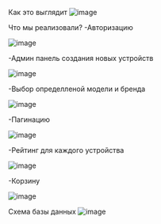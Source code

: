 Как это выглядит
![image](https://github.com/Misha222002/FullStackOnlineShop/assets/126103686/ce63cad6-5c17-4986-a8a7-ba21c5950315)


Что мы реализовали?
-Авторизацию

![image](https://github.com/Misha222002/FullStackOnlineShop/assets/126103686/660c69b0-ce9c-4eaf-87ca-5c94cae7e919)


-Админ панель создания новых устройств

![image](https://github.com/Misha222002/FullStackOnlineShop/assets/126103686/1a5e5ced-97b1-40cf-b590-43b6fb17f729)

-Выбор определленой модели и бренда

![image](https://github.com/Misha222002/FullStackOnlineShop/assets/126103686/1c3c81e3-63e9-4cac-8b73-d84434e9b23b)


-Пагинацию

![image](https://github.com/Misha222002/FullStackOnlineShop/assets/126103686/a4bd2267-3061-4aa9-ae94-d54665bd62b1)

-Рейтинг для каждого устройства

![image](https://github.com/Misha222002/FullStackOnlineShop/assets/126103686/2accf683-3940-4801-8b38-51135aac6a5e)

-Корзину

![image](https://github.com/Misha222002/FullStackOnlineShop/assets/126103686/57d97f62-6d96-475b-854b-bb941b587bbd)


Схема базы данных
![image](https://github.com/Misha222002/FullStackOnlineShop/assets/126103686/a36443fc-12ac-4940-a1e4-2cd9417d296e)

